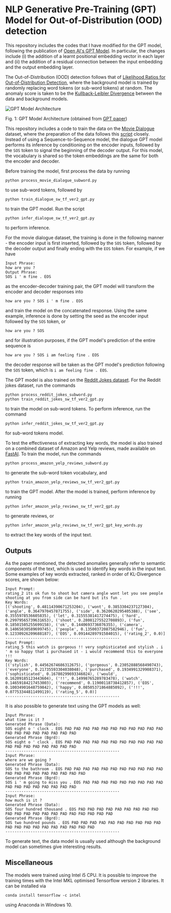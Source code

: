 # NLP Generative Pre-Training (GPT) Model for Out-of-Distribution (OOD) detection
This repository includes the codes that I have modified for the GPT model, following the publication of [Open AI's GPT Model](https://openai.com/blog/better-language-models/). In particular, the changes include (i) the addition of a learnt positional embedding vector in each layer and (ii) the addition of a residual connection between the input embedding and the output embedding layer.

The Out-of-Distribution (OOD) detection follows that of [Likelihood Ratios for Out-of-Distribution Detection](https://arxiv.org/abs/1906.02845), where the background model is trained by randomly replacing word tokens (or sub-word tokens) at random. The anomaly score is taken to be the [Kullback-Leibler Divergence](https://en.wikipedia.org/wiki/Kullback%E2%80%93Leibler_divergence) between the data and background models.

![GPT Model Architecture](GPT_network.png)

Fig. 1: GPT Model Architecture (obtained from [GPT paper](https://cdn.openai.com/research-covers/language-unsupervised/language_understanding_paper.pdf))

This repository includes a code to train the data on the [Movie Dialogue](https://www.cs.cornell.edu/~cristian/Cornell_Movie-Dialogs_Corpus.html) dataset, where the preparation of the data follows this [script](https://github.com/suriyadeepan/datasets/blob/master/seq2seq/cornell_movie_corpus/scripts/prepare_data.py) closely. Instead of using a Sequence-to-Sequence model, the dialogue GPT model performs its inference by conditioning on the encoder inputs, followed by the `SOS` token to signal the beginning of the decoder output. For this model, the vocabulary is shared so the token embeddings are the same for both the encoder and decoder.

Before training the model, first process the data by running
```
python process_movie_dialogue_subword.py
```
to use sub-word tokens, followed by
```
python train_dialogue_sw_tf_ver2_gpt.py
```
to train the GPT model. Run the script
```
python infer_dialogue_sw_tf_ver2_gpt.py
```
to perform inference.

For the movie dialogue dataset, the training is done in the following manner - the encoder input is first inserted, followed by the `SOS` token, followed by the decoder output and finally ending with the `EOS` token. For example, if we have
```
Input Phrase:
how are you ?
Output Phrase:
SOS i ' m fine . EOS
```
as the encoder-decoder training pair, the GPT model will transform the encoder and decoder responses into
```
how are you ? SOS i ' m fine . EOS
```
and train the model on the concatenated response. Using the same example, inference is done by setting the seed as the encoder input followed by the `SOS` token, or
```
how are you ? SOS
```
and for illustration purposes, if the GPT model's prediction of the entire sequence is
```
how are you ? SOS i am feeling fine . EOS
```
the decoder response will be taken as the GPT model's prediction following the `SOS` token, which is `i am feeling fine . EOS`.

The GPT model is also trained on the [Reddit Jokes dataset](https://github.com/taivop/joke-dataset). For the Reddit jokes dataset, run the commands
```
python process_reddit_jokes_subword.py
python train_reddit_jokes_sw_tf_ver2_gpt.py
```
to train the model on sub-word tokens. To perform inference, run the command
```
python infer_reddit_jokes_sw_tf_ver2_gpt.py
```
for sub-word tokens model.

To test the effectiveness of extracting key words, the model is also trained on a combined dataset of Amazon and Yelp reviews, made available on [FastAI](https://course.fast.ai/datasets). To train the model, run the commands
```
python process_amazon_yelp_reviews_subword.py
```
to generate the sub-word token vocabulary, and
```
python train_amazon_yelp_reviews_sw_tf_ver2_gpt.py
```
to train the GPT model. After the model is trained, perform inference by running
```
python infer_amazon_yelp_reviews_sw_tf_ver2_gpt.py
```
to generate reviews, or
```
python infer_amazon_yelp_reviews_sw_tf_ver2_gpt_key_words.py
```
to extract the key words of the input text.

## Outputs
As the paper mentioned, the detected anomalies generally refer to semantic components of the text, which is used to identify key words in the input text. Some examples of key words extracted, ranked in order of KL-Divergence scores, are shown below:
```
Input Prompt:
rating_2 its ok fun to shoot but camera angle wont let you see people shooting at you from side can be hard but its fun .
Key Words:
[('shooting', 0.48114390671253204), ('wont', 0.3853304237127304), ('angle', 0.3647970457871755), ('side', 0.3620620295405388), ('see', 0.3555978536605835), ('let', 0.31555381417274475), ('hard', 0.29979565739631653), ('shoot', 0.28081275522708893), ('fun', 0.18501505255699158), ('ok', 0.1440693736076355), ('camera', 0.14065030589699745), ('people', 0.13500372087582946), ('fun', 0.12330926209688187), ('EOS', 0.09144289791584015), ('rating_2', 0.0)]
--------------------------------------------------
Input Prompt:
rating_5 this watch is gorgeous !! very sophisticated and stylish . i ' m so happy that i purchased it - i would recommend this to everyone !!!
Key Words:
[('stylish', 0.44562674686312675), ('gorgeous', 0.23052888568490743), ('everyone', 0.21735593304038048), ('purchased', 0.1934991329908371), ('sophisticated', 0.16780299693346024), ('would', 0.16209185123443604), ('!!', 0.14998765289783478), ('watch', 0.14659184217453003), ('recommend', 0.11900118738412857), ('EOS', 0.10034901648759842), ('happy', 0.08505371864885092), ('!!!', 0.07753344811499119), ('rating_5', 0.0)]
--------------------------------------------------
```
It is also possible to generate text using the GPT models as well:
```
Input Phrase:
what time is it ?
Generated Phrase (Data):
SOS eight o ' clock . EOS PAD PAD PAD PAD PAD PAD PAD PAD PAD PAD PAD PAD PAD PAD PAD PAD PAD PAD PAD
Generated Phrase (Bgrd):
SOS eight o ' clock . EOS PAD PAD PAD PAD PAD PAD PAD PAD PAD PAD PAD PAD PAD PAD PAD PAD PAD PAD PAD
--------------------------------------------------
Input Phrase:
where are we going ?
Generated Phrase (Data):
SOS to the bathroom . EOS PAD PAD PAD PAD PAD PAD PAD PAD PAD PAD PAD PAD PAD PAD PAD PAD PAD PAD PAD PAD
Generated Phrase (Bgrd):
SOS i ' m going to miss you . EOS PAD PAD PAD PAD PAD PAD PAD PAD PAD PAD PAD PAD PAD PAD PAD PAD PAD
--------------------------------------------------
Input Phrase:
how much is it ?
Generated Phrase (Data):
SOS four hundred thousand . EOS PAD PAD PAD PAD PAD PAD PAD PAD PAD PAD PAD PAD PAD PAD PAD PAD PAD PAD PAD PAD PAD
Generated Phrase (Bgrd):
SOS two hundred pounds . EOS PAD PAD PAD PAD PAD PAD PAD PAD PAD PAD PAD PAD PAD PAD PAD PAD PAD PAD PAD PAD
--------------------------------------------------
```
To generate text, the data model is usually used although the background model can sometimes give interesting results.

## Miscellaneous
The models were trained using Intel i5 CPU. It is possible to improve the training times with the Intel MKL optimised Tensorflow version 2 libraries. It can be installed via
```
conda install tensorflow -c intel
```
using Anaconda in Windows 10.
